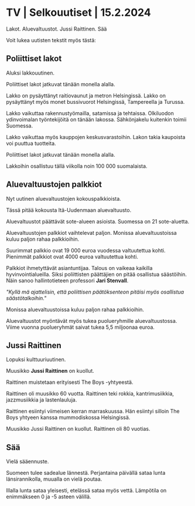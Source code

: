 # TV \| Selkouutiset \| 15.2.2024

Lakot. Aluevaltuustot. Jussi Raittinen. Sää

Voit lukea uutisten tekstit myös tästä:

## Poliittiset lakot

Aluksi lakkouutinen.

Poliittiset lakot jatkuvat tänään monella alalla.

Lakko on pysäyttänyt raitiovaunut ja metron Helsingissä. Lakko on pysäyttänyt myös monet bussivuorot Helsingissä, Tampereella ja Turussa.

Lakko vaikuttaa rakennustyömailla, satamissa ja tehtaissa. Olkiluodon ydinvoimalan työntekijöitä on tänään lakossa. Sähkönjakelu kuitenkin toimii Suomessa.

Lakko vaikuttaa myös kauppojen keskusvarastoihin. Lakon takia kaupoista voi puuttua tuotteita.

Poliittiset lakot jatkuvat tänään monella alalla.

Lakkoihin osallistuu tällä viikolla noin 100 000 suomalaista.

## Aluevaltuustojen palkkiot

Nyt uutinen aluevaltuustojen kokouspalkkioista.

Tässä pitää kokousta Itä-Uudenmaan aluevaltuusto.

Aluevaltuustot päättävät sote-alueen asioista. Suomessa on 21 sote-aluetta.

Aluevaltuustojen palkkiot vaihtelevat paljon. Monissa aluevaltuustoissa kuluu paljon rahaa palkkioihin.

Suurimmat palkkio ovat 19 000 euroa vuodessa valtuutettua kohti. Pienimmät palkkiot ovat 4000 euroa valtuutettua kohti.

Palkkiot ihmetyttävät asiantuntijaa. Talous on vaikeaa kaikilla hyvinvointialueilla. Siksi poliittisten päättäjien on pitää osallistua säästöihin. Näin sanoo hallintotieteen professori **Jari Stenvall**.

*"Kyllä mä ajattelisin, että poliittisen päätöksenteon pitäisi myös osallistua säästötalkoihin."*

Monissa aluevaltuustoissa kuluu paljon rahaa palkkioihin.

Aluevaltuustot myöntävät myös tukea puolueryhmille aluevaltuustossa. Viime vuonna puolueryhmät saivat tukea 5,5 miljoonaa euroa.

## Jussi Raittinen

Lopuksi kulttuuriuutinen.

Muusikko **Jussi Raittinen** on kuollut.

Raittinen muistetaan erityisesti The Boys -yhtyeestä.

Raittinen oli muusikko 60 vuotta. Raittinen teki rokkia, kantrimusiikkia, jazzmusiikkia ja lastenlauluja.

Raittinen esiintyi viimeisen kerran marraskuussa. Hän esiintyi silloin The Boys yhtyeen kanssa mummodiskossa Helsingissä.

Muusikko Jussi Raittinen on kuollut. Raittinen oli 80 vuotias.

## Sää

Vielä sääennuste.

Suomeen tulee sadealue lännestä. Perjantaina päivällä sataa lunta länsirannikolla, muualla on vielä poutaa.

Illalla lunta sataa yleisesti, etelässä sataa myös vettä. Lämpötila on enimmäkseen 0 ja -5 asteen välillä.

